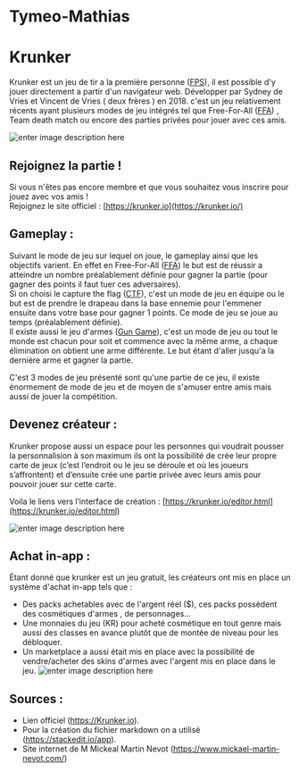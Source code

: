 # Tymeo-Mathias
# Krunker

Krunker est un jeu de tir a la première personne ([FPS](https://fr.wikipedia.org/wiki/Jeu_de_tir_%C3%A0_la_premi%C3%A8re_personne)), il est possible d'y jouer directement a partir d'un navigateur web. Développer par Sydney de Vries et Vincent de Vries ( deux frères ) en 2018. c'est un jeu relativement récents ayant plusieurs modes de jeu intégrés tel que Free-For-All ([FFA](https://fr.wikipedia.org/wiki/Match_%C3%A0_mort)) , Team death match ou encore des parties privées pour jouer avec ces amis.

![enter image description here](https://img.poki.com/cdn-cgi/image/quality=78,width=600,height=600,fit=cover,f=auto/0b09b3f3c5cc4a40defd82482175d3bd.png)


## Rejoignez la partie !

Si vous n'êtes pas encore membre et que vous souhaitez vous inscrire pour jouez avec vos amis !  
Rejoignez le site officiel : [https://krunker.io](https://krunker.io/)

## Gameplay :

Suivant le mode de jeu sur lequel on joue, le gameplay ainsi que les objectifs varient. En effet en Free-For-All ([FFA](https://fr.wikipedia.org/wiki/Match_%C3%A0_mort)) le but est de réussir a atteindre un nombre préalablement définie pour gagner la partie (pour gagner des points il faut tuer ces adversaires).  
Si on choisi le capture the flag ([CTF](https://fr.wikipedia.org/wiki/Capture_du_drapeau)), c'est un mode de jeu en équipe ou le but est de prendre le drapeau dans la base ennemie pour l'emmener ensuite dans votre base pour gagner 1 points. Ce mode de jeu se joue au temps (préalablement définie).  
Il existe aussi le jeu d'armes ([Gun Game](https://fr.wikipedia.org/wiki/Jeu_d%27argent)), c'est un mode de jeu ou tout le monde est chacun pour soit et commence avec la même arme, a chaque élimination on obtient une arme différente. Le but étant d'aller jusqu'a la dernière arme et gagner la partie.

C'est 3 modes de jeu présenté sont qu'une partie de ce jeu, il existe énormement de mode de jeu et de moyen de s'amuser entre amis mais aussi de jouer la compétition.

## Devenez créateur :

Krunker propose aussi un espace pour les personnes qui voudrait pousser la personnalision à son maximum ils ont la possibilité de crée leur propre carte de jeux (c’est l’endroit ou le jeu se déroule et où les joueurs s’affrontent) et d’ensuite crée une partie privée avec leurs amis pour pouvoir jouer sur cette carte.

Voila le liens vers l’interface de création :  [https://krunker.io/editor.html](https://krunker.io/editor.html)

![enter image description here](https://krunker.io/img/editor.png)

## Achat in-app :

Étant donné que krunker est un jeu gratuit, les créateurs ont mis en place un système d'achat in-app tels que :
* Des packs achetables avec de l'argent réel ($), ces packs possèdent des cosmétiques d'armes , de personnages...
* Une monnaies du jeu (KR) pour acheté cosmétique en tout genre mais aussi des classes en avance plutôt que de montée de niveau pour les débloquer.
* Un marketplace a aussi était mis en place avec la possibilité de vendre/acheter des skins d'armes avec l'argent mis en place dans le jeu.
![enter image description here](https://preview.redd.it/vifem4ydlf661.jpg?width=365&format=pjpg&auto=webp&s=69c0df38ccaa00ad777ab3bc589dd8bfaab68ae7)

## Sources :

* Lien officiel (https://Krunker.io).
* Pour la création du fichier markdown on a utilisé (https://stackedit.io/app).
* Site internet de M Mickeal Martin Nevot (https://www.mickael-martin-nevot.com/)
